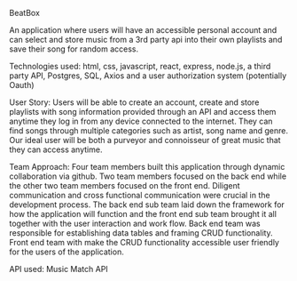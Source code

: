BeatBox

An application where users will have an accessible personal account and can select and store music from a 3rd party api into their own playlists and save their song for random access.

Technologies used: html, css, javascript, react, express, node.js, a third party API, Postgres, SQL, Axios and a user authorization system (potentially Oauth)

User Story: Users will be able to create an account, create and store playlists with song information provided through an API and access them anytime they log in from any device connected to the internet. They can find songs through multiple categories such as artist, song name and genre. Our ideal user will be both a purveyor and connoisseur of great music that they can access anytime.
 
Team Approach: Four team members built this application through dynamic collaboration via github. Two team members focused on the back end while the other two team members focused on the front end.  Diligent communication and cross functional communication were crucial in the development process.  The back end sub team laid down the framework for how the application will function and the front end sub team brought it all together with the user interaction and work flow.  Back end team was responsible for establishing data tables and framing CRUD functionality.  Front end team with make the CRUD functionality accessible user friendly for the users of the application.

API used: Music Match API
